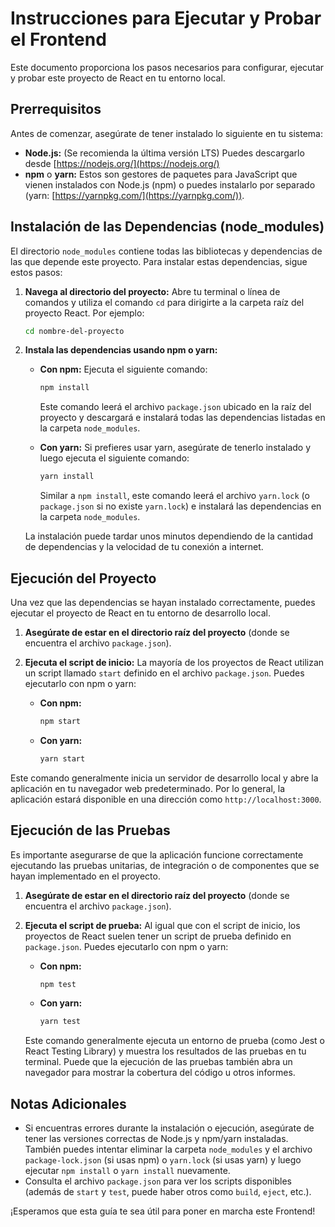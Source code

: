 # Instrucciones para Ejecutar y Probar el Frontend

Este documento proporciona los pasos necesarios para configurar, ejecutar y probar este proyecto de React en tu entorno local.

## Prerrequisitos

Antes de comenzar, asegúrate de tener instalado lo siguiente en tu sistema:

* **Node.js:** (Se recomienda la última versión LTS) Puedes descargarlo desde [https://nodejs.org/](https://nodejs.org/)
* **npm** o **yarn:** Estos son gestores de paquetes para JavaScript que vienen instalados con Node.js (npm) o puedes instalarlo por separado (yarn: [https://yarnpkg.com/](https://yarnpkg.com/)).

## Instalación de las Dependencias (node\_modules)

El directorio `node_modules` contiene todas las bibliotecas y dependencias de las que depende este proyecto. Para instalar estas dependencias, sigue estos pasos:

1.  **Navega al directorio del proyecto:** Abre tu terminal o línea de comandos y utiliza el comando `cd` para dirigirte a la carpeta raíz del proyecto React. Por ejemplo:

    ```bash
    cd nombre-del-proyecto
    ```

2.  **Instala las dependencias usando npm o yarn:**

    * **Con npm:** Ejecuta el siguiente comando:

        ```bash
        npm install
        ```

        Este comando leerá el archivo `package.json` ubicado en la raíz del proyecto y descargará e instalará todas las dependencias listadas en la carpeta `node_modules`.

    * **Con yarn:** Si prefieres usar yarn, asegúrate de tenerlo instalado y luego ejecuta el siguiente comando:

        ```bash
        yarn install
        ```

        Similar a `npm install`, este comando leerá el archivo `yarn.lock` (o `package.json` si no existe `yarn.lock`) e instalará las dependencias en la carpeta `node_modules`.

    La instalación puede tardar unos minutos dependiendo de la cantidad de dependencias y la velocidad de tu conexión a internet.

## Ejecución del Proyecto

Una vez que las dependencias se hayan instalado correctamente, puedes ejecutar el proyecto de React en tu entorno de desarrollo local.

1.  **Asegúrate de estar en el directorio raíz del proyecto** (donde se encuentra el archivo `package.json`).

2.  **Ejecuta el script de inicio:** La mayoría de los proyectos de React utilizan un script llamado `start` definido en el archivo `package.json`. Puedes ejecutarlo con npm o yarn:

    * **Con npm:**

        ```bash
        npm start
        ```

    * **Con yarn:**

        ```bash
        yarn start
        ```
Este comando generalmente inicia un servidor de desarrollo local y abre la aplicación en tu navegador web predeterminado. Por lo general, la aplicación estará disponible en una dirección como `http://localhost:3000`.

## Ejecución de las Pruebas

Es importante asegurarse de que la aplicación funcione correctamente ejecutando las pruebas unitarias, de integración o de componentes que se hayan implementado en el proyecto.

1.  **Asegúrate de estar en el directorio raíz del proyecto** (donde se encuentra el archivo `package.json`).

2.  **Ejecuta el script de prueba:** Al igual que con el script de inicio, los proyectos de React suelen tener un script de prueba definido en `package.json`. Puedes ejecutarlo con npm o yarn:

    * **Con npm:**

        ```bash
        npm test
        ```

    * **Con yarn:**

        ```bash
        yarn test
        ```

    Este comando generalmente ejecuta un entorno de prueba (como Jest o React Testing Library) y muestra los resultados de las pruebas en tu terminal. Puede que la ejecución de las pruebas también abra un navegador para mostrar la cobertura del código u otros informes.

## Notas Adicionales

* Si encuentras errores durante la instalación o ejecución, asegúrate de tener las versiones correctas de Node.js y npm/yarn instaladas. También puedes intentar eliminar la carpeta `node_modules` y el archivo `package-lock.json` (si usas npm) o `yarn.lock` (si usas yarn) y luego ejecutar `npm install` o `yarn install` nuevamente.
* Consulta el archivo `package.json` para ver los scripts disponibles (además de `start` y `test`, puede haber otros como `build`, `eject`, etc.).

¡Esperamos que esta guía te sea útil para poner en marcha este Frontend!
